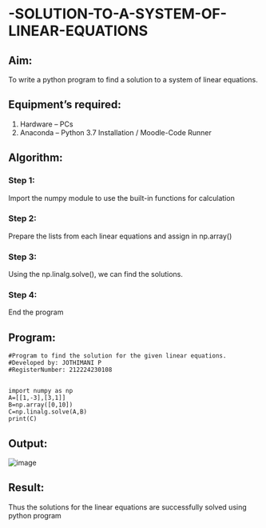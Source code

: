 # -SOLUTION-TO-A-SYSTEM-OF-LINEAR-EQUATIONS
## Aim:
To write a python program to find a solution to a system of linear equations.
## Equipment’s required:
1. 	Hardware – PCs
2. 	Anaconda – Python 3.7 Installation / Moodle-Code Runner
## Algorithm:
### Step 1: 
Import the numpy module to use the built-in functions for calculation
### Step 2: 
Prepare the lists from each linear equations and assign in np.array()
### Step 3: 
Using the np.linalg.solve(), we can find the solutions.
### Step 4: 
End the program
## Program:
~~~
#Program to find the solution for the given linear equations.
#Developed by: JOTHIMANI P 
#RegisterNumber: 212224230108


import numpy as np
A=[[1,-3],[3,1]]
B=np.array([0,10])
C=np.linalg.solve(A,B)
print(C)
~~~
## Output:
![image](https://github.com/user-attachments/assets/59bbc460-9b89-4b9b-9c22-7533bca388d2)

## Result: 
Thus the solutions for the linear equations are successfully solved using python program

